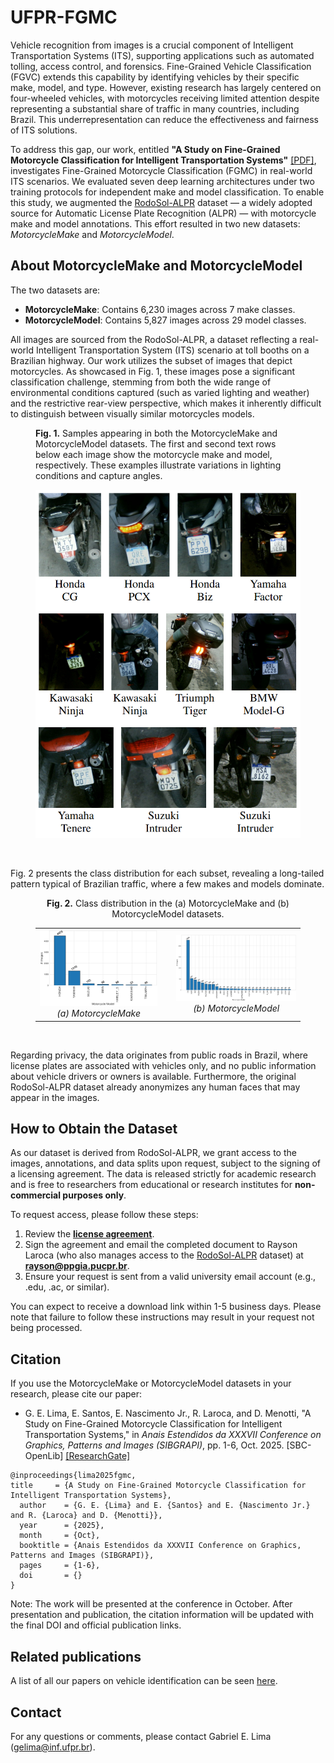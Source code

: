 # UFPR-FGMC

Vehicle recognition from images is a crucial component of Intelligent Transportation Systems (ITS), supporting applications such as automated tolling, access control, and forensics. Fine-Grained Vehicle Classification (FGVC) extends this capability by identifying vehicles by their specific make, model, and type. However, existing research has largely centered on four-wheeled vehicles, with motorcycles receiving limited attention despite representing a substantial share of traffic in many countries, including Brazil. This underrepresentation can reduce the effectiveness and fairness of ITS solutions.

To address this gap, our work, entitled **"A Study on Fine-Grained Motorcycle Classification for Intelligent Transportation Systems"** [[PDF]](./pdfs/lima2025fgmc.pdf), investigates Fine-Grained Motorcycle Classification (FGMC) in real-world ITS scenarios. We evaluated seven deep learning architectures under two training protocols for independent make and model classification. To enable this study, we augmented the [RodoSol-ALPR](https://github.com/raysonlaroca/rodosol-alpr-dataset) dataset — a widely adopted source for Automatic License Plate Recognition (ALPR) — with motorcycle make and model annotations. This effort resulted in two new datasets: *MotorcycleMake* and *MotorcycleModel*.

## About MotorcycleMake and MotorcycleModel

The two datasets are:
* **MotorcycleMake**: Contains 6,230 images across 7 make classes.
* **MotorcycleModel**: Contains 5,827 images across 29 model classes.
  
All images are sourced from the RodoSol-ALPR, a dataset reflecting a real-world Intelligent Transportation System (ITS) scenario at toll booths on a Brazilian highway. Our work utilizes the subset of images that depict motorcycles. As showcased in Fig. 1, these images pose a significant classification challenge, stemming from both the wide range of environmental conditions captured (such as varied lighting and weather) and the restrictive rear-view perspective, which makes it inherently difficult to distinguish between visually similar motorcycles models.

<figure>
    <figcaption>
        <b>Fig. 1.</b> Samples appearing in both the MotorcycleMake and MotorcycleModel datasets. The first and second text rows below each image show the motorcycle make and model, respectively. These examples illustrate variations in lighting conditions and capture angles.
    </figcaption>
  <p align="center">
    <img src="./imgs/ufpr_fgmc_samples.png" alt="Samples from UFPR-FGMC datasets" width=500>
  </p>
</figure>

<br>

Fig. 2 presents the class distribution for each subset, revealing a long-tailed pattern typical of Brazilian traffic, where a few makes and models dominate.

<figure align="center">
  <figcaption>
    <b>Fig. 2.</b> Class distribution in the (a) MotorcycleMake and (b) MotorcycleModel datasets.
  </figcaption>
  <table align="center" border="0">
    <tr>
      <td align="center" style="padding-right: 15px;">
        <img src="./imgs/motorcycle_make_dist.png" alt="Class distribution in the MotorcycleMake dataset" width="400">
        <br>
        <em>(a) MotorcycleMake</em>
      </td>
      <td align="center" style="padding-left: 15px;">
        <img src="./imgs/motorcycle_model_dist.png" alt="Class distribution in the MotorcycleModel dataset" width="400">
        <br>
        <em>(b) MotorcycleModel</em>
      </td>
    </tr>
  </table>
</figure>

<br>

Regarding privacy, the data originates from public roads in Brazil, where license plates are associated with vehicles only, and no public information about vehicle drivers or owners is available. Furthermore, the original RodoSol-ALPR dataset already anonymizes any human faces that may appear in the images.

## How to Obtain the Dataset

As our dataset is derived from RodoSol-ALPR, we grant access to the images, annotations, and data splits upon request, subject to the signing of a licensing agreement. The data is released strictly for academic research and is free to researchers from educational or research institutes for **non-commercial purposes only**.

To request access, please follow these steps:
1.  Review the [**license agreement**](./pdfs/license_agreement.pdf).
2.  Sign the agreement and email the completed document to Rayson Laroca (who also manages access to the [RodoSol-ALPR](https://github.com/raysonlaroca/rodosol-alpr-dataset) dataset) at **rayson@ppgia.pucpr.br**.
3.  Ensure your request is sent from a valid university email account (e.g., .edu, .ac, or similar).

You can expect to receive a download link within 1-5 business days. Please note that failure to follow these instructions may result in your request not being processed.

## Citation

If you use the MotorcycleMake or MotorcycleModel datasets in your research, please cite our paper:

* G. E. Lima, E. Santos, E. Nascimento Jr., R. Laroca, and D. Menotti, "A Study on Fine-Grained Motorcycle Classification for Intelligent Transportation Systems," in *Anais Estendidos da XXXVII Conference on Graphics, Patterns and Images (SIBGRAPI)*, pp. 1-6, Oct. 2025. [SBC-OpenLib] [[ResearchGate]]()

```
@inproceedings{lima2025fgmc,
title     = {A Study on Fine-Grained Motorcycle Classification for Intelligent Transportation Systems},
  author    = {G. E. {Lima} and E. {Santos} and E. {Nascimento Jr.} and R. {Laroca} and D. {Menotti}},
  year      = {2025},
  month     = {Oct},
  booktitle = {Anais Estendidos da XXXVII Conference on Graphics, Patterns and Images (SIBGRAPI)},
  pages     = {1-6},
  doi       = {}
}
```

Note: The work will be presented at the conference in October. After presentation and publication, the citation information will be updated with the final DOI and official publication links.

## Related publications

A list of all our papers on vehicle identification can be seen [here](https://scholar.google.com/scholar?hl=pt-BR&as_sdt=0%2C5&as_ylo=2018&q=allintitle%3A+plate+OR+license+OR+vehicle+author%3A%22David+Menotti%22&btnG=).

## Contact

For any questions or comments, please contact Gabriel E. Lima ([gelima@inf.ufpr.br](mailto:gelima@inf.ufpr.br)).
